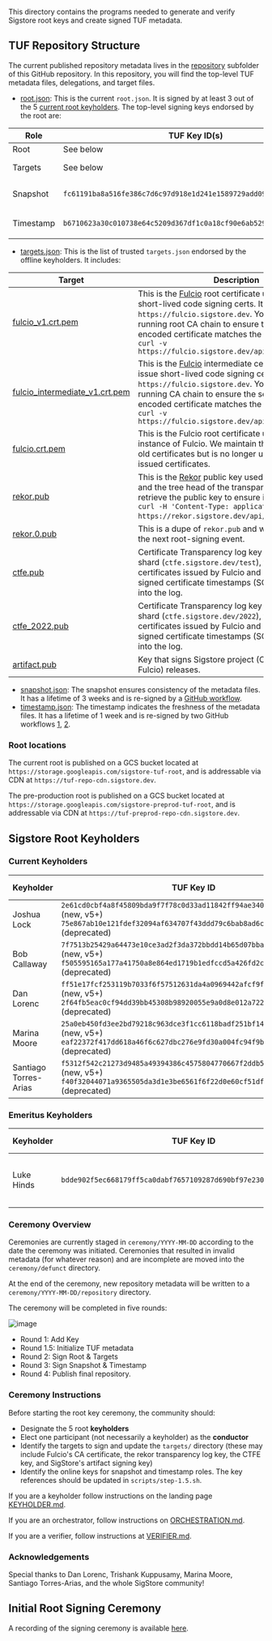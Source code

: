 This directory contains the programs needed to generate and verify Sigstore root keys and create signed TUF metadata.

## TUF Repository Structure
The current published repository metadata lives in the [repository](/repository/repository) subfolder of this GitHub repository. In this repository, you will find the top-level TUF metadata files, delegations, and target files.

* [root.json](repository/repository/root.json): This is the current `root.json`. It is signed by at least 3 out of the 5 [current root keyholders](https://github.com/sigstore/root-signing#current-keyholders). The top-level signing keys endorsed by the root are:

| Role      | TUF Key ID(s)                                                      | Description                                                                                                                                                                                                                                                    |
|-----------|--------------------------------------------------------------------|----------------------------------------------------------------------------------------------------------------------------------------------------------------------------------------------------------------------------------------------------------------|
| Root      | See below                                                          | The [offline keyholders](https://github.com/sigstore/root-signing#current-keyholders).                                                                                                                                                                         |
| Targets   | See below                                                          | The [offline keyholders](https://github.com/sigstore/root-signing#current-keyholders), the same as the root keyholders to minimize the number of offline keysets.                                                                                              |
| Snapshot  | `fc61191ba8a516fe386c7d6c97d918e1d241e1589729add09b122725b8c32451` | A GCP KMS [snapshotting key](https://github.com/sigstore/root-signing/blob/57ac5cd83b90ff97af78db846eea2525eb0eee81/repository/repository/root.json#L87-L97) located at `projects/sigstore-root-signing/locations/global/keyRings/root/cryptoKeys/snapshot`    |
| Timestamp | `b6710623a30c010738e64c5209d367df1c0a18cf90e6ab5292fb01680f83453d` | A GCP KMS   [timestamping key](https://github.com/sigstore/root-signing/blob/57ac5cd83b90ff97af78db846eea2525eb0eee81/repository/repository/root.json#L32-L42) located at `projects/sigstore-root-signing/locations/global/keyRings/root/cryptoKeys/timestamp` |

* [targets.json](repository/repository/targets.json): This is the list of trusted `targets.json` endorsed by the offline keyholders. It includes:

| Target                                                                    | Description                                                                                                                                                                                                                                                                                                                                      |
|---------------------------------------------------------------------------|--------------------------------------------------------------------------------------------------------------------------------------------------------------------------------------------------------------------------------------------------------------------------------------------------------------------------------------------------|
| [fulcio_v1.crt.pem](targets/fulcio_v1.crt.pem)                            | This is the [Fulcio](https://github.com/sigstore/fulcio) root certificate used to issue short-lived code signing certs. It is hosted at `https://fulcio.sigstore.dev`. You can `curl` the running root CA chain to ensure the first PEM-encoded certificate matches the TUF root using `curl -v https://fulcio.sigstore.dev/api/v1/rootCert`     |
| [fulcio_intermediate_v1.crt.pem](targets/fulcio_intermediate_v1.crt.pem) | This is the [Fulcio](https://github.com/sigstore/fulcio) intermediate certificate used to issue short-lived code signing certs. It is hosted at `https://fulcio.sigstore.dev`. You can `curl` the running CA chain to ensure the second PEM-encoded certificate matches the TUF root using `curl -v https://fulcio.sigstore.dev/api/v1/rootCert` |
| [fulcio.crt.pem](targets/fulcio.crt.pem)                                  | This is the Fulcio root certificate used with an older instance of Fulcio. We maintain this target to verify old certificates but is no longer used to sign newly issued certificates.                                                                                                                                                           |
| [rekor.pub](targets/rekor.pub)                                            | This is the [Rekor](https://github.com/sigstore/rekor) public key used to sign entries and the tree head of the transparency log. You can retrieve the public key to ensure it matches with `curl -H 'Content-Type: application/x-pem-file' https://rekor.sigstore.dev/api/v1/log/publicKey`.                                                    |
| [rekor.0.pub](targets/rekor.0.pub)                                        | This is a dupe of `rekor.pub` and will be removed in the next root-signing event.                                                                                                                                                                                                                                                                |
| [ctfe.pub](targets/ctfe.pub)                                              | Certificate Transparency log key for the first log shard (`ctfe.sigstore.dev/test`), that is used for certificates issued by Fulcio and used to verify signed certificate timestamps (SCTs) for inclusion into the log.                                                                                                                          |
| [ctfe_2022.pub](targets/ctfe_2022.pub)                                    | Certificate Transparency log key for the 2022 log shard (`ctfe.sigstore.dev/2022`), that is used for certificates issued by Fulcio and used to verify signed certificate timestamps (SCTs) for inclusion into the log.                                                                                                                           |
| [artifact.pub](targets/artifact.pub)                                      | Key that signs Sigstore project (Cosign, Rekor, Fulcio) releases.                                                                                                                                                                                                                                                                                |

* [snapshot.json](repository/repository/snapshot.json): The snapshot ensures consistency of the metadata files. It has a lifetime of 3 weeks and is re-signed by a [GitHub workflow](https://github.com/sigstore/root-signing/blob/main/.github/workflows/stable-snapshot-timestamp.yml).
* [timestamp.json](repository/repository/timestamp.json): The timestamp indicates the freshness of the metadata files. It has a lifetime of 1 week and is re-signed by two GitHub workflows [1](https://github.com/sigstore/root-signing/blob/main/.github/workflows/stable-snapshot-timestamp.yml),
[2](https://github.com/sigstore/root-signing/blob/main/.github/workflows/stable-timestamp.yml).

### Root locations
The current root is published on a GCS bucket located at `https://storage.googleapis.com/sigstore-tuf-root`, and is addressable via CDN at `https://tuf-repo-cdn.sigstore.dev`.

The pre-production root is published on a GCS bucket located at `https://storage.googleapis.com/sigstore-preprod-tuf-root`, and is addressable via CDN at `https://tuf-preprod-repo-cdn.sigstore.dev`.

## Sigstore Root Keyholders

### Current Keyholders
| Keyholder             | TUF Key ID                                                                                                                                                    | Yubikey Material                                                                                 | Term        |
|-----------------------|---------------------------------------------------------------------------------------------------------------------------------------------------------------|--------------------------------------------------------------------------------------------------|-------------|
| Joshua Lock           | `2e61cd0cbf4a8f45809bda9f7f78c0d33ad11842ff94ae340873e2664dc843de` (new, v5+) `75e867ab10e121fdef32094af634707f43ddd79c6bab8ad6c5ab9f03f4ea8c90` (deprecated) | [18158855](https://github.com/sigstore/root-signing/tree/main/ceremony/2022-07-12/keys/18158855) | July 2022 - |
| Bob Callaway          | `7f7513b25429a64473e10ce3ad2f3da372bbdd14b65d07bbaf547e7c8bbbe62b` (new, v5+) `f505595165a177a41750a8e864ed1719b1edfccd5a426fd2c0ffda33ce7ff209` (deprecated) | [15938791](https://github.com/sigstore/root-signing/tree/main/ceremony/2021-06-18/keys/15938791) | June 2021 - |
| Dan Lorenc            | `ff51e17fcf253119b7033f6f57512631da4a0969442afcf9fc8b141c7f2be99c` (new, v5+) `2f64fb5eac0cf94dd39bb45308b98920055e9a0d8e012a7220787834c60aef97` (deprecated) | [13078778](https://github.com/sigstore/root-signing/tree/main/ceremony/2021-06-18/keys/13078778) | June 2021 - |
| Marina Moore          | `25a0eb450fd3ee2bd79218c963dce3f1cc6118badf251bf149f0bd07d5cabe99` (new, v5+) `eaf22372f417dd618a46f6c627dbc276e9fd30a004fc94f9be946e73f8bd090b` (deprecated) | [14470876](https://github.com/sigstore/root-signing/tree/main/ceremony/2021-06-18/keys/14470876) | June 2021 - |
| Santiago Torres-Arias | `f5312f542c21273d9485a49394386c4575804770667f2ddb59b3bf0669fddd2f` (new, v5+) `f40f32044071a9365505da3d1e3be6561f6f22d0e60cf51df783999f6c3429cb` (deprecated) | [15938765](https://github.com/sigstore/root-signing/tree/main/ceremony/2021-06-18/keys/15938765) | June 2021 - |

### Emeritus Keyholders
| Keyholder  | TUF Key ID                                                         | Yubikey Material                                                                                 | Term                  |
|------------|--------------------------------------------------------------------|--------------------------------------------------------------------------------------------------|-----------------------|
| Luke Hinds | `bdde902f5ec668179ff5ca0dabf7657109287d690bf97e230c21d65f99155c62` | [14454335](https://github.com/sigstore/root-signing/tree/main/ceremony/2021-06-18/keys/14454335) | June 2021 - July 2022 |

### Ceremony Overview
Ceremonies are currently staged in `ceremony/YYYY-MM-DD` according to the date the ceremony was initiated. Ceremonies that resulted in invalid metadata (for whatever reason) and are incomplete are moved into the `ceremony/defunct` directory.

At the end of the ceremony, new repository metadata will be written to a `ceremony/YYYY-MM-DD/repository` directory.

The ceremony will be completed in five rounds:

![image](https://user-images.githubusercontent.com/5194569/122459506-ffd65e80-cf7e-11eb-8915-e10ac6b50594.png)

* Round 1: Add Key
* Round 1.5: Initialize TUF metadata
* Round 2: Sign Root & Targets
* Round 3: Sign Snapshot & Timestamp
* Round 4: Publish final repository.

### Ceremony Instructions
Before starting the root key ceremony, the community should:
* Designate the 5 root **keyholders**
* Elect one participant (not necessarily a keyholder) as the **conductor**
* Identify the targets to sign and update the `targets/` directory (these may include Fulcio's CA certificate, the rekor transparency log key, the CTFE key, and SigStore's artifact signing key)
* Identify the online keys for snapshot and timestamp roles. The key references should be updated in `scripts/step-1.5.sh`.

If you are a keyholder follow instructions on the landing page [KEYHOLDER.md](playbooks/keyholders/OVERVIEW.md).

If you are an orchestrator, follow instructions on [ORCHESTRATION.md](playbooks/ORCHESTRATION.md).

If you are a verifier, follow instructions at [VERIFIER.md](VERIFIER.md).

### Acknowledgements
Special thanks to Dan Lorenc, Trishank Kuppusamy, Marina Moore, Santiago Torres-Arias, and the whole SigStore community!

## Initial Root Signing Ceremony
A recording of the signing ceremony is available [here](https://www.youtube.com/watch?v=GEuFsc8Zm9U).
